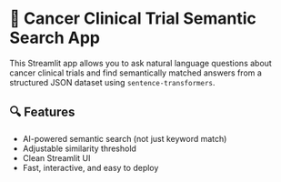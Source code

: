 # 🧬 Cancer Clinical Trial Semantic Search App

This Streamlit app allows you to ask natural language questions about cancer clinical trials and find semantically matched answers from a structured JSON dataset using `sentence-transformers`.

## 🔍 Features

- AI-powered semantic search (not just keyword match)
- Adjustable similarity threshold
- Clean Streamlit UI
- Fast, interactive, and easy to deploy
